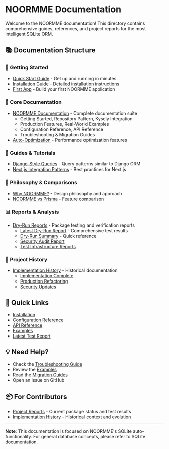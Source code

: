 # NOORMME Documentation

Welcome to the NOORMME documentation! This directory contains comprehensive guides, references, and project reports for the most intelligent SQLite ORM.

## 📚 Documentation Structure

### 🚀 Getting Started
- [Quick Start Guide](getting-started.md) - Get up and running in minutes
- [Installation Guide](getting-started/installation.md) - Detailed installation instructions
- [First App](getting-started/first-app.md) - Build your first NOORMME application

### 📖 Core Documentation
- [NOORMME Documentation](noormme-docs/) - Complete documentation suite
  - Getting Started, Repository Pattern, Kysely Integration
  - Production Features, Real-World Examples
  - Configuration Reference, API Reference
  - Troubleshooting & Migration Guides
- [Auto-Optimization](auto-optimization.md) - Performance optimization features

### 📝 Guides & Tutorials
- [Django-Style Queries](guides/django-style-queries.md) - Query patterns similar to Django ORM
- [Next.js Integration Patterns](guides/nextjs-integration-patterns.md) - Best practices for Next.js

### 💭 Philosophy & Comparisons
- [Why NOORMME?](philosophy/why-noormme.md) - Design philosophy and approach
- [NOORMME vs Prisma](philosophy/vs-prisma.md) - Feature comparison

### 📊 Reports & Analysis
- [Dry-Run Reports](reports/) - Package testing and verification reports
  - [Latest Dry-Run Report](reports/DRY_RUN_REPORT.md) - Comprehensive test results
  - [Dry-Run Summary](reports/DRY_RUN_SUMMARY.md) - Quick reference
  - [Security Audit Report](reports/SECURITY_AUDIT_REPORT.md)
  - [Test Infrastructure Reports](reports/)

### 📜 Project History
- [Implementation History](history/) - Historical documentation
  - [Implementation Complete](history/IMPLEMENTATION_COMPLETE.md)
  - [Production Refactoring](history/PRODUCTION_REFACTORING_COMPLETE.md)
  - [Security Updates](history/SECURITY_UPDATE_COMPLETE.md)

## 🚀 Quick Links

- [Installation](getting-started/installation.md)
- [Configuration Reference](noormme-docs/06-configuration-reference.md)
- [API Reference](noormme-docs/07-api-reference.md)
- [Examples](../examples/)
- [Latest Test Report](reports/DRY_RUN_SUMMARY.md)

## 💡 Need Help?

- Check the [Troubleshooting Guide](noormme-docs/08-troubleshooting.md)
- Review the [Examples](../examples/)
- Read the [Migration Guides](noormme-docs/migration-guides/)
- Open an issue on GitHub

## 📦 For Contributors

- [Project Reports](reports/) - Current package status and test results
- [Implementation History](history/) - Historical context and evolution

---

**Note**: This documentation is focused on NOORMME's SQLite auto-functionality. For general database concepts, please refer to SQLite documentation.
